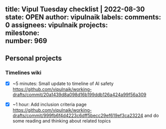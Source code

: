 title:	Vipul Tuesday checklist | 2022-08-30
state:	OPEN
author:	vipulnaik
labels:	
comments:	0
assignees:	vipulnaik
projects:	
milestone:	
number:	969
--
## Personal projects

### Timelines wiki

- [x] ~5 minutes: Small update to timeline of AI safety https://github.com/vipulnaik/working-drafts/commit/20a1439d8a098d16b199ddb126a424a99f56a309
- [x] ~1 hour: Add inclusion criteria page https://github.com/vipulnaik/working-drafts/commit/999fb6f4d4223c6dff5becc29ef619ef3ca23224 and do some reading and thinking about related topics 

